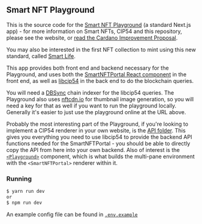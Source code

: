 ## Smart NFT Playground

This is the source code for the [Smart NFT Playground](https://nft-playground.dev/) (a standard Next.js app) - for more information on Smart NFTs, CIP54 and this repository, please see the website, or [read the Cardano Improvement Proposal](https://cips.cardano.org/cips/cip54/).

You may also be interested in the first NFT collection to mint using this new standard, called [Smart Life](https://plutus.art/collection/smartlife).

This app provides both front end and backend necessary for the Playground, and uses both the [SmartNFTPortal React component](https://github.com/kieransimkin/smartnftportal) in the front end, as well as [libcip54](https://github.com/kieransimkin/libcip54) in the back end to do the blockchain queries. 

You will need a [DBSync](https://github.com/input-output-hk/cardano-db-sync) chain indexer for the libcip54 queries. The Playground also uses [nftcdn.io](https://nftcdn.io) for thumbnail image generation, so you will need a key for that as well if you want to run the playground locally. Generally it's easier to just use the playground online at the URL above. 

Probably the most interesting part of the Playground, if you're looking to implement a CIP54 renderer in your own website, is the [API folder](https://github.com/kieransimkin/cip54-playground/tree/main/pages/api). This gives you everything you need to use libcip54 to provide the backend API functions needed for the SmartNFTPortal - you should be able to directly copy the API from here into your own backend. Also of interest is the [`<Playground>`](https://github.com/kieransimkin/cip54-playground/blob/main/components/Playground.js) component, which is what builds the multi-pane environment with the `<SmartNFTPortal>` renderer within it. 

### Running

```bash
$ yarn run dev
or
$ npm run dev
```

An example config file can be found in [`.env.example`](https://github.com/kieransimkin/cip54-playground/blob/main/.env.example)